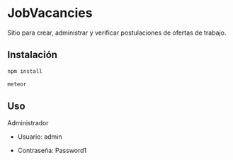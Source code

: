 # JobVacancies

Sitio para crear, administrar y verificar postulaciones de ofertas de trabajo.

## Instalación

```bash
npm install
```

```bash
meteor
```

## Uso

Administrador

- Usuario: admin

- Contraseña: Password1
